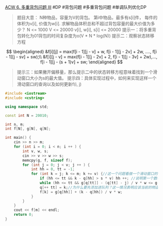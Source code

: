 [ACW 6. 多重背包问题 III](https://www.acwing.com/problem/content/6/)
#DP #背包问题 #多重背包问题 #单调队列优化DP 
>题目大意：
>	N种物品，容量为V的背包。
>	第i中物品，最多有s[i]件， 每件的体积为v[i], 价值为w[i].
>	求解物品体积总和不超过背包容量的最大价值为多少？
>	N <= 1000 V <= 20000 v[i], w[i], s[i] <= 20000
>提示一：将多重背包转化为01背包的时间复杂度为o(V * N * log(N))
>提示二：观察状态转移方程

$$
\begin{aligned}
&f[i][j] = max(f[i - 1][j - v] + w, f[i - 1][j - 2v] + 2w, ...., f[i - 1][j - sv] + sw);\\
&f[i][j - v] = max(f[i - 1][j - 2v] + 2, f[i - 1][j - 3v] + 2w),..., f[i - 1][j - (s + 1)v] + sw;
\end{aligned}
$$
> 提示三：如果撇开偏移量，那么提示二中的状态转移方程意味着找到一个滑动窗口大小为s的最大值。
> 提示四：具体实现过程中，如何来实现这样一个滑动窗口的查询以及如何更新f(i, j)

~~~c++
#include <iostream>
#include <cstring>

using namespace std; 

const int N = 20010; 

int n, m; 
int f[N], g[N], q[N]; 

int main() {
    cin >> n >> m; 
    for (int i = 0; i < n; i ++ ) {
        int v, w, s;
        cin >> v >> w >> s;
        memcpy(g, f, sizeof f); 
        for (int j = 0; j < v; j ++ ) {
            int hh = 0, tt = -1; 
            for (int k = j; k <= m; k += v) {//这一个问题看做一个滑动窗口的子问题 窗口大小为s
                if (hh <= tt && k - q[hh] > s * v) hh ++; //说明第一个数与当前数之间超过了s个数
                while (hh <= tt && g[q[tt]] - (q[tt] - j) / v * w <= g[k] - (k - j) / v * w) tt --;
                q[++ tt] = k;//为什么要先添加进队列？这一情况表明应该当前的物品不会对结果产生影响。
                f[k] = g[q[hh]] + (k - q[hh]) / v * w;
            }
        }
    }
    cout << f[m] << endl; 
    return 0; 
}

~~~
